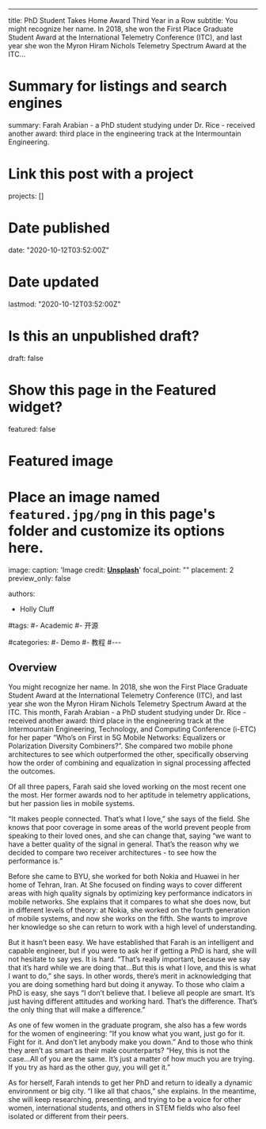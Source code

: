 ---
title: PhD Student Takes Home Award Third Year in a Row
subtitle: You might recognize her name. In 2018, she won the First Place Graduate Student Award at the International Telemetry Conference (ITC), and last year she won the Myron Hiram Nichols Telemetry Spectrum Award at the ITC...

# Summary for listings and search engines
summary: Farah Arabian - a PhD student studying under Dr. Rice - received another award: third place in the engineering track at the Intermountain Engineering.

# Link this post with a project
projects: []

# Date published
date: "2020-10-12T03:52:00Z"

# Date updated
lastmod: "2020-10-12T03:52:00Z"

# Is this an unpublished draft?
draft: false

# Show this page in the Featured widget?
featured: false

# Featured image
# Place an image named `featured.jpg/png` in this page's folder and customize its options here.
image:
  caption: 'Image credit: [**Unsplash**](https://ece.byu.edu/phd-student-takes-home-award-third-year-in-a-row)'
  focal_point: ""
  placement: 2
  preview_only: false

authors:
- Holly Cluff 

#tags:
#- Academic
#- 开源

#categories:
#- Demo
#- 教程
#---

## Overview

You might recognize her name. In 2018, she won the First Place Graduate Student Award at the International Telemetry Conference (ITC), and last year she won the Myron Hiram Nichols Telemetry Spectrum Award at the ITC. This month, Farah Arabian - a PhD student studying under Dr. Rice - received another award: third place in the engineering track at the Intermountain Engineering, Technology, and Computing Conference (i-ETC) for her paper “Who’s on First in 5G Mobile Networks: Equalizers or Polarization Diversity Combiners?”. She compared two mobile phone architectures to see which outperformed the other, specifically observing how the order of combining and equalization in signal processing affected the outcomes.

Of all three papers, Farah said she loved working on the most recent one the most. Her former awards nod to her aptitude in telemetry applications, but her passion lies in mobile systems.

“It makes people connected. That’s what I love,” she says of the field. She knows that poor coverage in some areas of the world prevent people from speaking to their loved ones, and she can change that, saying “we want to have a better quality of the signal in general. That’s the reason why we decided to compare two receiver architectures - to see how the performance is.”

Before she came to BYU, she worked for both Nokia and Huawei in her home of Tehran, Iran. At She focused on finding ways to cover different areas with high quality signals by optimizing key performance indicators in mobile networks. She explains that it compares to what she does now, but in different levels of theory: at Nokia, she worked on the fourth generation of mobile systems, and now she works on the fifth. She wants to improve her knowledge so she can return to work with a high level of understanding.

But it hasn’t been easy. We have established that Farah is an intelligent and capable engineer, but if you were to ask her if getting a PhD is hard, she will not hesitate to say yes. It is hard. “That’s really important, because we say that it’s hard while we are doing that...But this is what I love, and this is what I want to do,” she says. In other words, there’s merit in acknowledging that you are doing something hard but doing it anyway. To those who claim a PhD is easy, she says “I don’t believe that. I believe all people are smart. It’s just having different attitudes and working hard. That’s the difference. That’s the only thing that will make a difference.”

As one of few women in the graduate program, she also has a few words for the women of engineering: “If you know what you want, just go for it. Fight for it. And don’t let anybody make you down.” And to those who think they aren’t as smart as their male counterparts? “Hey, this is not the case...All of you are the same. It’s just a matter of how much you are trying. If you try as hard as the other guy, you will get it.”

As for herself, Farah intends to get her PhD and return to ideally a dynamic environment or big city. “I like all that chaos,” she explains. In the meantime, she will keep researching, presenting, and trying to be a voice for other women, international students, and others in STEM fields who also feel isolated or different from their peers.

